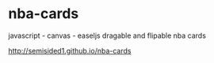 # nba-cards
javascript - canvas - easeljs
dragable and flipable nba cards

http://semisided1.github.io/nba-cards

